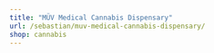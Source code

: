 ```yaml
---
title: "MÜV Medical Cannabis Dispensary"
url: /sebastian/muv-medical-cannabis-dispensary/
shop: cannabis
---
```

